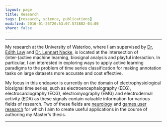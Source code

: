 ```yaml
---
layout: page
title: Research
tags: [research, science, publications]
modified: 2016-01-26T20:53:07.573882-04:00
share: false
---
```


---

My research at the University of Waterloo, where I am supervised by <a href="http://edithlaw.ca/" target="_blank">Dr. Edith Law</a> and <a href="http://www.acagamic.com/" target="_blank">Dr. Lennart Nacke</a>, is located at the intersection of (inter-)active machine learning, biosignal analysis and playful interaction. In particular, I am interested in exploring ways to apply active learning paradigms to the problem of time series classification for making annotation tasks on large datasets more accurate and cost effective.

My focus in this endeavor is currently on the domain of electrophysiological biosignal time series, such as electroencephalography (EEG), electrocardiography (ECG), electromyography (EMG) and electrodermal activity (EDA) as these signals contain valuable information for various fields of research. Two of these fields are [neurology]({{site.url}}/projects/#crowdeeg) and [games user research]({{site.url}}/projects/#collaborative-biosignal-and-gameplay-analysis) for which I aim to create useful applications in the course of authoring my Master's thesis.

---
